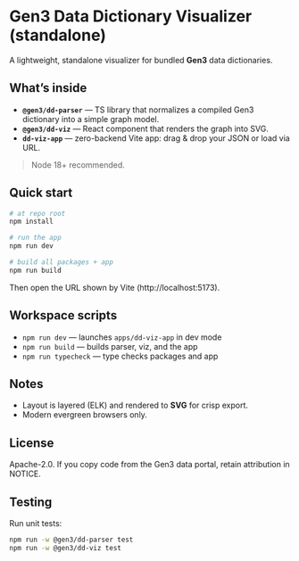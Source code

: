 # Gen3 Data Dictionary Visualizer (standalone)

A lightweight, standalone visualizer for bundled **Gen3** data dictionaries.

## What’s inside

- **`@gen3/dd-parser`** — TS library that normalizes a compiled Gen3 dictionary into a simple graph model.
- **`@gen3/dd-viz`** — React component that renders the graph into SVG.
- **`dd-viz-app`** — zero-backend Vite app: drag & drop your JSON or load via URL.

> Node 18+ recommended.

## Quick start

```bash
# at repo root
npm install

# run the app
npm run dev

# build all packages + app
npm run build
```

Then open the URL shown by Vite (http://localhost:5173).

## Workspace scripts

- `npm run dev` — launches `apps/dd-viz-app` in dev mode
- `npm run build` — builds parser, viz, and the app
- `npm run typecheck` — type checks packages and app

## Notes

- Layout is layered (ELK) and rendered to **SVG** for crisp export.
- Modern evergreen browsers only.

## License

Apache-2.0. If you copy code from the Gen3 data portal, retain attribution in NOTICE.


## Testing
Run unit tests:

```bash
npm run -w @gen3/dd-parser test
npm run -w @gen3/dd-viz test
```
